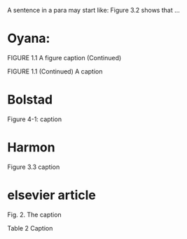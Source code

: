 A sentence in a para may start like: 
Figure 3.2 shows that ...

# Oyana:
FIGURE 1.1
A figure caption (Continued)

FIGURE 1.1 (Continued)
A caption

# Bolstad
Figure 4-1: caption

# Harmon
Figure 3.3   caption

# elsevier article
Fig. 2. The caption

Table 2
Caption
